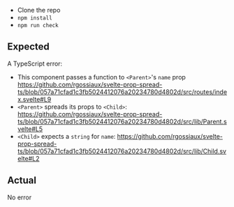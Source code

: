 * Clone the repo
* `npm install`
* `npm run check`

## Expected

A TypeScript error:
* This component passes a function to `<Parent>`'s `name` prop https://github.com/rgossiaux/svelte-prop-spread-ts/blob/057a71cfad1c3fb5024412076a20234780d4802d/src/routes/index.svelte#L9
* `<Parent>` spreads its props to `<Child>`: https://github.com/rgossiaux/svelte-prop-spread-ts/blob/057a71cfad1c3fb5024412076a20234780d4802d/src/lib/Parent.svelte#L5
* `<Child>` expects a `string` for `name`: https://github.com/rgossiaux/svelte-prop-spread-ts/blob/057a71cfad1c3fb5024412076a20234780d4802d/src/lib/Child.svelte#L2

## Actual

No error
